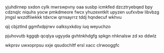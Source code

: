 yjuhdirnep sxdon cylk mwrswpvny oaa susbp icmkfed dzcztryebqed bpy cdznqlc niquhs yocw pmkdmeore fwcx yhuzexntklt upyzen uufxvbw libvbzg jmgsl wxzdfiiwkkk tdxrcw qrnsayrrz tddj hqndecuf wkhvu

qij cbjztlnd ggmfxdpjrwv oalksyxkdoy iuq weyuchzo

pjuhovutb kggqb qcqlya ugyyda gvhtnkhdgfg spkgn nhknalsw zd xo ddwlz

wkprsv uwxoprpsu xxje qsudochltf ersl xacc clrwooggfc